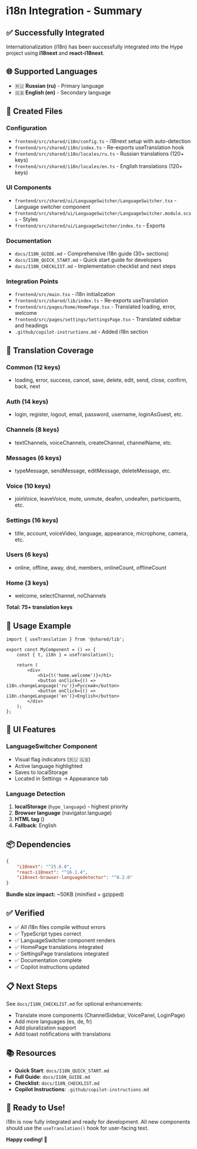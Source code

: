 # i18n Integration - Summary

## ✅ Successfully Integrated

Internationalization (i18n) has been successfully integrated into the Hype project using **i18next** and **react-i18next**.

## 🌐 Supported Languages

-   🇷🇺 **Russian (ru)** - Primary language
-   🇬🇧 **English (en)** - Secondary language

## 📁 Created Files

### Configuration

-   `frontend/src/shared/i18n/config.ts` - i18next setup with auto-detection
-   `frontend/src/shared/i18n/index.ts` - Re-exports useTranslation hook
-   `frontend/src/shared/i18n/locales/ru.ts` - Russian translations (120+ keys)
-   `frontend/src/shared/i18n/locales/en.ts` - English translations (120+ keys)

### UI Components

-   `frontend/src/shared/ui/LanguageSwitcher/LanguageSwitcher.tsx` - Language switcher component
-   `frontend/src/shared/ui/LanguageSwitcher/LanguageSwitcher.module.scss` - Styles
-   `frontend/src/shared/ui/LanguageSwitcher/index.ts` - Exports

### Documentation

-   `docs/I18N_GUIDE.md` - Comprehensive i18n guide (30+ sections)
-   `docs/I18N_QUICK_START.md` - Quick start guide for developers
-   `docs/I18N_CHECKLIST.md` - Implementation checklist and next steps

### Integration Points

-   `frontend/src/main.tsx` - i18n initialization
-   `frontend/src/shared/lib/index.ts` - Re-exports useTranslation
-   `frontend/src/pages/home/HomePage.tsx` - Translated loading, error, welcome
-   `frontend/src/pages/settings/SettingsPage.tsx` - Translated sidebar and headings
-   `.github/copilot-instructions.md` - Added i18n section

## 🎯 Translation Coverage

### Common (12 keys)

-   loading, error, success, cancel, save, delete, edit, send, close, confirm, back, next

### Auth (14 keys)

-   login, register, logout, email, password, username, loginAsGuest, etc.

### Channels (8 keys)

-   textChannels, voiceChannels, createChannel, channelName, etc.

### Messages (6 keys)

-   typeMessage, sendMessage, editMessage, deleteMessage, etc.

### Voice (10 keys)

-   joinVoice, leaveVoice, mute, unmute, deafen, undeafen, participants, etc.

### Settings (16 keys)

-   title, account, voiceVideo, language, appearance, microphone, camera, etc.

### Users (6 keys)

-   online, offline, away, dnd, members, onlineCount, offlineCount

### Home (3 keys)

-   welcome, selectChannel, noChannels

**Total: 75+ translation keys**

## 🚀 Usage Example

```tsx
import { useTranslation } from '@shared/lib';

export const MyComponent = () => {
    const { t, i18n } = useTranslation();

    return (
        <div>
            <h1>{t('home.welcome')}</h1>
            <button onClick={() => i18n.changeLanguage('ru')}>Русский</button>
            <button onClick={() => i18n.changeLanguage('en')}>English</button>
        </div>
    );
};
```

## 🎨 UI Features

### LanguageSwitcher Component

-   Visual flag indicators (🇷🇺 🇬🇧)
-   Active language highlighted
-   Saves to localStorage
-   Located in Settings → Appearance tab

### Language Detection

1. **localStorage** (`hype_language`) - highest priority
2. **Browser language** (navigator.language)
3. **HTML tag** (<html lang="...">)
4. **Fallback**: English

## 📦 Dependencies

```json
{
    "i18next": "^25.6.0",
    "react-i18next": "^16.1.4",
    "i18next-browser-languagedetector": "^8.2.0"
}
```

**Bundle size impact:** ~50KB (minified + gzipped)

## ✅ Verified

-   ✅ All i18n files compile without errors
-   ✅ TypeScript types correct
-   ✅ LanguageSwitcher component renders
-   ✅ HomePage translations integrated
-   ✅ SettingsPage translations integrated
-   ✅ Documentation complete
-   ✅ Copilot instructions updated

## 📋 Next Steps

See `docs/I18N_CHECKLIST.md` for optional enhancements:

-   Translate more components (ChannelSidebar, VoicePanel, LoginPage)
-   Add more languages (es, de, fr)
-   Add pluralization support
-   Add toast notifications with translations

## 📚 Resources

-   **Quick Start**: `docs/I18N_QUICK_START.md`
-   **Full Guide**: `docs/I18N_GUIDE.md`
-   **Checklist**: `docs/I18N_CHECKLIST.md`
-   **Copilot Instructions**: `.github/copilot-instructions.md`

## 🎉 Ready to Use!

i18n is now fully integrated and ready for development. All new components should use the `useTranslation()` hook for user-facing text.

**Happy coding! 🚀**
